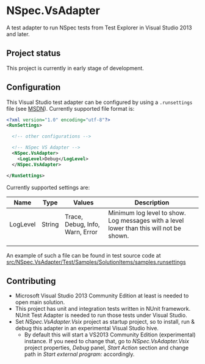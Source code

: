# NSpec.VsAdapter

A test adapter to run NSpec tests from Test Explorer in Visual Studio 2013 and later.

## Project status 

This project is currently in early stage of development.

## Configuration

This Visual Studio test adapter can be configured by using a `.runsettings` file (see [MSDN](https://msdn.microsoft.com/en-us/library/jj635153.aspx)). Currently supported file format is:

```xml
<?xml version="1.0" encoding="utf-8"?>
<RunSettings>

  <!-- other configurations -->

  <!-- NSpec VS Adapter -->
  <NSpec.VsAdapter>
    <LogLevel>Debug</LogLevel>
  </NSpec.VsAdapter>

</RunSettings>
```

Currently supported settings are:

| Name | Type | Values | Description |
|----------|--------|---------------------------------|-----------------------------------------------------------------------------------------|
| LogLevel | String | Trace, Debug, Info, Warn, Error | Minimum log level to show. Log messages with a level lower than this will not be shown. |
|  |  |  |  |
|  |  |  |  |

An example of such a file can be found in test source code at [src/NSpec.VsAdapter/Test/Samples/SolutionItems/samples.runsettings](https://github.com/BrainCrumbz/NSpec.VsAdapter/blob/master/src/NSpec.VsAdapter/Test/Samples/SolutionItems/samples.runsettings)

## Contributing

* Microsoft Visual Studio 2013 Community Edition at least is needed to open main solution.
* This project has unit and integration tests written in NUnit framework. NUnit Test Adapter is needed to run those tests under Visual Studio.
* Set *NSpec.VsAdapter.Vsix* project as startup project, so to install, run & debug this adapter in an experimental Visual Studio hive.
  * By default this will start a VS2013 Community Edition (experimental) instance. If you need to change that, go to *NSpec.VsAdapter.Vsix* project properties, *Debug* panel, *Start Action* section and change path in *Start external program:* accordingly.
